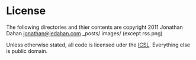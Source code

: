 # License #

The following directories and thier contents are copyright 2011 Jonathan Dahan <jonathan@jedahan.com>
    _posts/
    images/ (except rss.png)

Unless otherwise stated, all code is licensed uder the [ICSL](ICSL).
Everything else is public domain.
